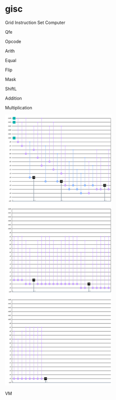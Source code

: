 # gisc
Grid Instruction Set Computer

Qfe

Opcode


Arith

Equal

Flip

Mask

ShiftL

Addition

Multiplication
<p align="left">
  <img src="quantumMultiplication.png" width="350" title="hover text">
</p>

VM
